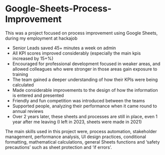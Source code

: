 # Google-Sheets-Process-Improvement

This was a project focused on process improvement using Google Sheets, during my employment at hackajob

* Senior Leads saved 45+ minutes a week on admin
* All KPI scores improved considerably (especially the main kpis increased by 15+%) 
* Encouraged for professional development focused in weaker areas, and allowed colleagues who were stronger in those areas gain exposure to training 
* The team gained a deeper understanding of how their KPIs were being calculated
* Made considerable improvements to the design of how the information is entered and presented 
* Friendly and fun competition was introduced between the teams
* Supported people, analyzing their performance when it came round to annual reviews 
* Over 2 years later, these sheets and processes are still in place, even 1 year after me leaving (I left in 2023, sheets were made in 2021)

The main skills used in this project were, process automation, stakeholder management, performance analysis, UI design practices, conditional formatting, mathematical calculations, general Sheets functions and ‘safety precautions’ such as sheet protection and ‘if errors’.
